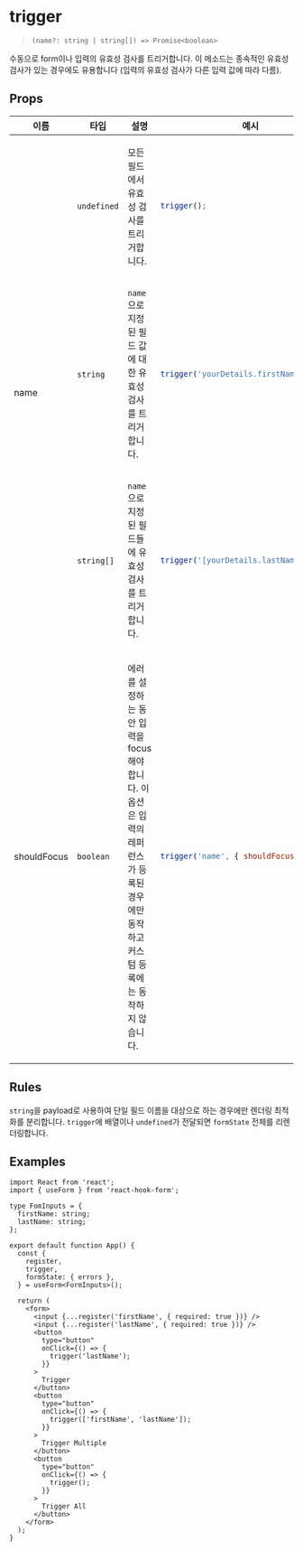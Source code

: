 # trigger

> `(name?: string | string[]) => Promise<boolean>`

수동으로 form이나 입력의 유효성 검사를 트리거합니다. 이 메소드는 종속적인 유효성 검사가 있는 경우에도 유용합니다 (입력의 유효성 검사가 다른 입력 값에 따라 다름).

## Props

<table>
<thead>
<tr>
<th>이름</th>
<th>타입</th>
<th>설명</th>
<th>예시</th>
</tr>
</thead>
<tbody>
<tr>
<td rowspan=3>name</td>
<td>

`undefined`

</td>
<td>

모든 필드에서 유효성 검사를 트리거합니다.

</td>
<td>

```js
trigger();
```

</td>
</tr>
<tr>
<td>

`string`

</td>
<td>

`name`으로 지정된 필드 값에 대한 유효성 검사를 트리거합니다.

</td>
<td>

```js
trigger('yourDetails.firstName');
```

</td>
</tr>
<tr>
<td>

`string[]`

</td>
<td>

`name`으로 지정된 필드들에 유효성 검사를 트리거합니다.

</td>
<td>

```js
trigger('[yourDetails.lastName'])
```

</td>
</tr>
<tr>
<td>shouldFocus</td>
<td>

`boolean`

</td>
<td>

에러를 설정하는 동안 입력을 focus해야 합니다. 이 옵션은 입력의 레퍼런스가 등록된 경우에만 동작하고 커스텀 등록에는 동작하지 않습니다.

</td>
<td>

```js
trigger('name', { shouldFocus: true });
```

</td>
</tr>
</tbody>
</table>

## Rules

`string`을 payload로 사용하여 단일 필드 이름을 대상으로 하는 경우에만 렌더링 최적화를 분리합니다. `trigger`에 배열이나 `undefined`가 전달되면 `formState` 전체를 리렌더링합니다.

## Examples

```tsx
import React from 'react';
import { useForm } from 'react-hook-form';

type FomInputs = {
  firstName: string;
  lastName: string;
};

export default function App() {
  const {
    register,
    trigger,
    formState: { errors },
  } = useForm<FormInputs>();

  return (
    <form>
      <input {...register('firstName', { required: true })} />
      <input {...register('lastName', { required: true })} />
      <button
        type="button"
        onClick={() => {
          trigger('lastName');
        }}
      >
        Trigger
      </button>
      <button
        type="button"
        onClick={() => {
          trigger(['firstName', 'lastName']);
        }}
      >
        Trigger Multiple
      </button>
      <button
        type="button"
        onClick={() => {
          trigger();
        }}
      >
        Trigger All
      </button>
    </form>
  );
}
```
